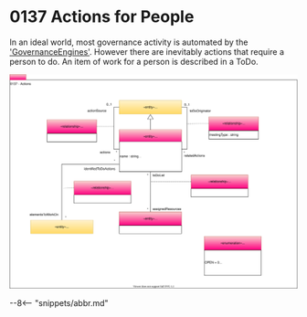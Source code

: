 <!-- SPDX-License-Identifier: CC-BY-4.0 -->
<!-- Copyright Contributors to the Egeria project. -->

# 0137 Actions for People

In an ideal world, most governance activity is automated by the ['GovernanceEngines'](/egeria-docs/types/4/0461-Governance-Engines/#governanceengines). However there are inevitably actions that require a person to do. An item of work for a person is described in a ToDo.

![UML](0137-Actions.svg "Describing an action for a person")

--8<-- "snippets/abbr.md"
